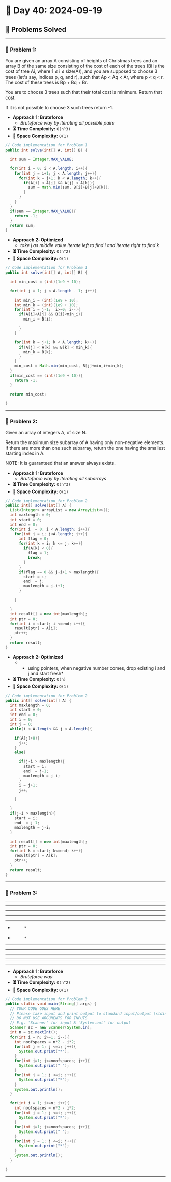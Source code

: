 
# 📅 Day 40: 2024-09-19

## 🚀 Problems Solved

---

### 🧩 Problem 1: 
You are given an array A consisting of heights of Christmas trees and an array B of the same size consisting of the cost of each of the trees (Bi is the cost of tree Ai, where 1 ≤ i ≤ size(A)), and you are supposed to choose 3 trees (let's say, indices p, q, and r), such that Ap < Aq < Ar, where p < q < r.
The cost of these trees is Bp + Bq + Br.

You are to choose 3 trees such that their total cost is minimum. Return that cost.

If it is not possible to choose 3 such trees return -1.
- **Approach 1: Bruteforce**
  - *Bruteforce way by iterating all possible pairs*
- **⏳ Time Complexity:** `O(n^3)`
- **💾 Space Complexity:** `O(1)`

```java
// Code implementation for Problem 1
public int solve(int[] A, int[] B) {

  int sum = Integer.MAX_VALUE;

  for(int i = 0; i < A.length; i++){
    for(int j = i+1; j < A.length; j++){
      for(int k = j+1; k < A.length; k++){
        if(A[i] < A[j] && A[j] < A[k]){
          sum = Math.min(sum, B[i]+B[j]+B[k]);
        }
      }
    }
  }
  if(sum == Integer.MAX_VALUE){
    return -1;
  }
  return sum;
}

```

- **Approach 2: Optimized**
  - *take j as middle value iterate left to find i and iterate right to find k*
- **⏳ Time Complexity:** `O(n^2)`
- **💾 Space Complexity:** `O(1)`

```java
// Code implementation for Problem 1
public int solve(int[] A, int[] B) {

  int min_cost = (int)(1e9 + 10);

  for(int j = 1; j < A.length - 1; j++){

    int min_i = (int)(1e9 + 10);
    int min_k = (int)(1e9 + 10);
    for(int i = j-1;  i>=0; i--){
      if(A[i]<A[j] && B[i]<min_i){
        min_i = B[i];

      }
    }

    for(int k = j+1; k < A.length; k++){
      if(A[j] < A[k] && B[k] < min_k){
        min_k = B[k];
      }
    }
    min_cost = Math.min(min_cost, B[j]+min_i+min_k);
  }
  if(min_cost == (int)(1e9 + 10)){
    return -1;
  }

  return min_cost;

}
```

---

### 🧩 Problem 2: 
Given an array of integers A, of size N.

Return the maximum size subarray of A having only non-negative elements. If there are more than one such subarray, return the one having the smallest starting index in A.

NOTE: It is guaranteed that an answer always exists.
- **Approach 1: Bruteforce**
  - *Bruteforce way by iterating all subarrays*
- **⏳ Time Complexity:** `O(n^3)`
- **💾 Space Complexity:** `O(1)`

```java
// Code implementation for Problem 2
public int[] solve(int[] A) {
  List<Integer> arrayList = new ArrayList<>();
  int maxlength = 0;
  int start = 0;
  int end = 0;
  for(int i  = 0; i < A.length; i++){
    for(int j = i; j<A.length; j++){
      int flag = 0;
      for(int k = i; k <= j; k++){
        if(A[k] < 0){
          flag = 1;
          break;
        }
      }
      if(flag == 0 && j-i+1 > maxlength){
        start = i;
        end  = j;
        maxlength = j-i+1;
      }

    }

  }
  int result[] = new int[maxlength];
  int ptr = 0;
  for(int i = start; i <=end; i++){
    result[ptr] = A[i];
    ptr++;
  }
  return result;
}
```

- **Approach 2: Optimized**
  - * using pointers, when negative number comes, drop existing i and j and start fresh*
- **⏳ Time Complexity:** `O(n)`
- **💾 Space Complexity:** `O(1)`

```java
// Code implementation for Problem 2
public int[] solve(int[] A) {
  int maxlength = 0;
  int start = 0;
  int end = 0;
  int i = 0;
  int j = 0;
  while(i < A.length && j < A.length){

    if(A[j]>0){
      j++;
    }
    else{

      if(j-i > maxlength){
        start = i;
        end  = j-1;
        maxlength = j-i;
      }
      i = j+1;
      j++;

    }

  }
  if(j-i > maxlength){
    start = i;
    end  = j-1;
    maxlength = j-i;
  }

  int result[] = new int[maxlength];
  int ptr = 0;
  for(int k = start; k<=end; k++){
    result[ptr] = A[k];
    ptr++;
  }
  return result;
}
```

---

### 🧩 Problem 3: 
************
*****  *****
****    ****
***      ***
**        **
*          *
*          *
**        **
***      ***
****    ****
*****  *****
************
- **Approach 1: Bruteforce**
  - *Bruteforce way*
- **⏳ Time Complexity:** `O(n^2)`
- **💾 Space Complexity:** `O(1)`

```java
// Code implementation for Problem 3
public static void main(String[] args) {
  // YOUR CODE GOES HERE
  // Please take input and print output to standard input/output (stdin/stdout)
  // DO NOT USE ARGUMENTS FOR INPUTS
  // E.g. 'Scanner' for input & 'System.out' for output
  Scanner sc = new Scanner(System.in);
  int n = sc.nextInt();
  for(int i = n; i>=1; i--){
    int noofspaces = n*2 - i*2;
    for(int j = 1; j <=i; j++){
      System.out.print("*");
    }
    for(int j=1; j<=noofspaces; j++){
      System.out.print(" ");
    }
    for(int j = 1; j <=i; j++){
      System.out.print("*");
    }
    System.out.println();
  }

  for(int i = 1; i<=n; i++){
    int noofspaces = n*2 - i*2;
    for(int j = 1; j <=i; j++){
      System.out.print("*");
    }
    for(int j=1; j<=noofspaces; j++){
      System.out.print(" ");
    }
    for(int j = 1; j <=i; j++){
      System.out.print("*");
    }
    System.out.println();
  }

}
```

---

